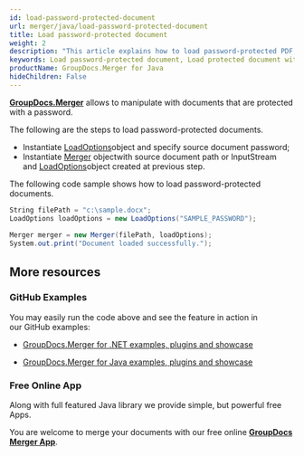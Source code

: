 ```yaml
---
id: load-password-protected-document
url: merger/java/load-password-protected-document
title: Load password-protected document
weight: 2
description: "This article explains how to load password-protected PDF, Word, Excel, PowerPoint documents when using GroupDocs.Merger for Java."
keywords: Load password-protected document, Load protected document with GroupDocs.Merger
productName: GroupDocs.Merger for Java
hideChildren: False
---
```

[**GroupDocs.Merger**](https://products.groupdocs.com/merger/java) allows to manipulate with documents that are protected with a password.

The following are the steps to load password-protected documents.

*   Instantiate [LoadOptions](https://apireference.groupdocs.com/java/merger/com.groupdocs.merger.domain.options/LoadOptions)object and specify source document password;
*   Instantiate [Merger](https://apireference.groupdocs.com/java/merger/com.groupdocs.merger/Merger) objectwith source document path or InputStream and [LoadOptions](https://apireference.groupdocs.com/java/merger/com.groupdocs.merger.domain.options/LoadOptions)object created at previous step.

The following code sample shows how to load password-protected documents.

```csharp
String filePath = "c:\sample.docx";
LoadOptions loadOptions = new LoadOptions("SAMPLE_PASSWORD");
 
Merger merger = new Merger(filePath, loadOptions);
System.out.print("Document loaded successfully.");
```

## More resources

### GitHub Examples 

You may easily run the code above and see the feature in action in our GitHub examples:

*   [GroupDocs.Merger for .NET examples, plugins and showcase](https://github.com/groupdocs-merger/GroupDocs.Merger-for-.NET)
    
*   [GroupDocs.Merger for Java examples, plugins and showcase](https://github.com/groupdocs-merger/GroupDocs.Merger-for-Java)
    

### Free Online App 

Along with full featured Java library we provide simple, but powerful free Apps.

You are welcome to merge your documents with our free online **[GroupDocs Merger App](https://products.groupdocs.app/merger)**.
